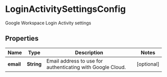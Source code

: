

# LoginActivitySettingsConfig

Google Workspace Login Activity settings

## Properties

| Name | Type | Description | Notes |
|------------ | ------------- | ------------- | -------------|
|**email** | **String** | Email address to use for authenticating with Google Cloud. |  [optional] |



